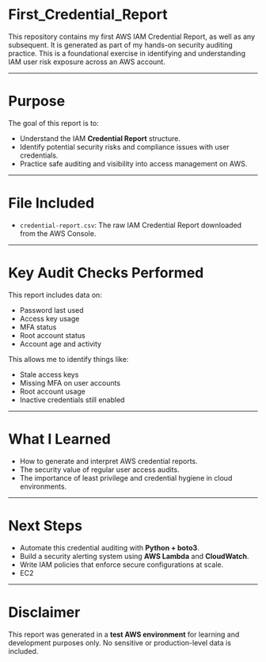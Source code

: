 # First_Credential_Report
This repository contains my first AWS IAM Credential Report, as well as any subsequent. It is generated as part of my hands-on security auditing practice. This is a foundational exercise in identifying and understanding IAM user risk exposure across an AWS account.

---

# Purpose
The goal of this report is to:

- Understand the IAM **Credential Report** structure.
- Identify potential security risks and compliance issues with user credentials.
- Practice safe auditing and visibility into access management on AWS.
---

# File Included

- `credential-report.csv`: The raw IAM Credential Report downloaded from the AWS Console.
---
# Key Audit Checks Performed

This report includes data on:

- Password last used
- Access key usage
- MFA status
- Root account status
- Account age and activity

This allows me to identify things like:

- Stale access keys
- Missing MFA on user accounts
- Root account usage 
- Inactive credentials still enabled

---
# What I Learned

- How to generate and interpret AWS credential reports.
- The security value of regular user access audits.
- The importance of least privilege and credential hygiene in cloud environments.

---
# Next Steps

- Automate this credential auditing with **Python + boto3**.
- Build a security alerting system using **AWS Lambda** and **CloudWatch**.
- Write IAM policies that enforce secure configurations at scale.
- EC2

---
# Disclaimer

This report was generated in a **test AWS environment** for learning and development purposes only. No sensitive or production-level data is included.

